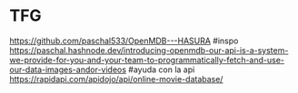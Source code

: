 # TFG
https://github.com/paschal533/OpenMDB---HASURA
#inspo
https://paschal.hashnode.dev/introducing-openmdb-our-api-is-a-system-we-provide-for-you-and-your-team-to-programmatically-fetch-and-use-our-data-images-andor-videos 
#ayuda con la api
https://rapidapi.com/apidojo/api/online-movie-database/
